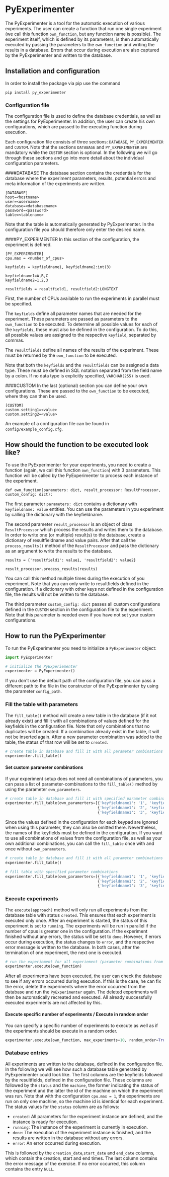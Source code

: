 # PyExperimenter
The PyExperimenter is a tool for the automatic execution of various experiments. The user can create a function
that run one single experiment (we call this function `own_function`, but any function name is possible). The experiment itself,
which is defined by its parameters, is then automatically executed by passing the parameters to the `own_function` and writing the
results in a database. Errors that occur during execution are also captured by the PyExperimenter and written to the database.


## Installation and configuration
In order to install the package via pip use the command
```
pip install py_experimenter
```

### Configuration file
The configuration file is used to define the database credentials, as well as the settings for PyExperimenter.
In addition, the user can create his own configurations, which are passed to the executing function during execution.

Each configuration file consists of three sections: `DATABASE`, `PY_EXPERIMENTER` and `CUSTOM`. Note that the sections `DATABASE` and `PY_EXPERIMENTER`
are mandatory while the `CUSTOM` section is optional.
In the following we will go through these sections and go into more detail about the individual configuration parameters.

####DATABASE
The database section contains the credentials for the database where the experiment parameters, results, potential errors and meta information of the experiments are written.
```
[DATABASE]
host=<hostname>
user=<username>
database=<databasename>
password=<password>
table=<tablename>
```
Note that the table is automatically generated by PyExperimenter.
In the configuration file you should therefore only enter the desired name.

####PY_EXPERIMENTER
In this section of the configuration, the experiment is defined.
```
[PY_EXPERIMENTER]
cpu.max = <number_of_cpus>

keyfields = keyfieldname1, keyfieldname2:int(3)

keyfieldname1=A,B,C
keyfieldname2=1,2,3

resultfields = resultfield1, resultfield2:LONGTEXT
```
First, the number of CPUs available to run the experiments in parallel must be specified.

The `keyfields` define all parameter names that are needed for the experiment.
These parameters are passed as parameters to the `own_function` to be executed.
To determine all possible values for each of the `keyfields`, these must also be defined in the configuration.
To do this, all possible values are assigned to the respective `keyfield`, separated by commas.

The `resultfields` define all names of the results of the experiment.
These must be returned by the `own_function` to be executed.

Note that both the `keyfields` and the `resultfields` can be assigned a data type.
These must be defined in SQL notation separated from the field name by a colon.
If no data type is explicitly specified, `VARCHAR(255)` is used.

####CUSTOM
In the last (optional) section you can define your own configurations. These are passed to the `own_function` to be executed, where they can then be used.
```
[CUSTOM]
custom.setting1=<value>
custom.setting2=<value>
```

An example of a configuration file can be found in `config/example_config.cfg`.

## How should the function to be executed look like?
To use the PyExperimenter for your experiments, you need to create a function (again, we call this function `own_function`) with 3 parameters.
This function will be called by the PyExperimenter to process each instance of the experiment.
```
def own_function(parameters: dict, result_processor: ResultProcessor, custom_config: dict):
```
The first parameter `parameters: dict` contains a dictionary with `keyfieldname: value` entities. You can use the parameters
in you experiment by calling the dictionary with the keyfieldname.

The second parameter `result_processor` is an object of class `ResultProcessor` which process the results
and writes them to the database. In order to write one (or multiple) result(s) to the database, create a
dictionary of resultfieldname and value pairs. After that call the `process_results()` method of the `ResultProcessor`
and pass the dictionary as an argument to write the results to the database. 
```
results = {'resultfield1': value1, 'resultfield2': value2}

result_processor.process_results(results)
```
You can call this method multiple times during the execution of you experiment. Note that you can only write to resultfields
defined in the configuration. If a dictionary with other keys not defined in the configuration file, the results will not be
written to the database.

The third parameter `custom_config: dict` passes all custom configurations defined in the `CUSTOM` section in the configuration
file to the experiment. Note that this parameter is needed even if you have not set your custom configurations.

## How to run the PyExperimenter
To run the PyExperimenter you need to initialize a `PyExperimenter` object:
```python
import PyExperimenter

# initialize the PyExperiementer
experimenter = PyExperimenter()
```
If you don't use the default path of the configuration file, you can pass a different path to the file
in the constructor of the PyExperimenter by using the parameter `config_path`.

### Fill the table with parameters
The `fill_table()` method will create a new table in the database (if it not already exist) and fill
it with all combinations of values defined for the keyfields in the configuration file. Note that only
combinations that no duplicates will be created. If a combination already exist in the table, it will not
be inserted again. After a new parameter combination was added to the table, the status of that row will
be set to `created`.
```python
# create table in database and fill it with all parameter combinations
experimenter.fill_table()
```

#### Set custom parameter combinations
If your experiment setup does not need all combinations of parameters, you can pass a list of parameter-combinations
to the `fill_table()` method by using the parameter `own_parameters`. 
```python
# create table in database and fill it with specified parameter combinations
experimenter.fill_table(own_paramerters=[{'keyfieldname1': '1', 'keyfieldname2': 42},
                                         {'keyfieldname1': '2', 'keyfieldname2': 42},
                                         {'keyfieldname1': '3', 'keyfieldname2': 42},])
```
Since the values defined in the configuration for each keypad are ignored when using this parameter,
they can also be omitted there. Nevertheless, the names of the keyfields must be defined in the configuration.
If you want to use all combinations of values from the configuration file, as well as your own additional combinations,
you can call the `fill_table` once with and once without `own_parameters`.
```python
# create table in database and fill it with all parameter combinations
experimenter.fill_table()

# fill table with specified parameter combinations
experimenter.fill_table(own_paramerters=[{'keyfieldname1': '1', 'keyfieldname2': 42},
                                         {'keyfieldname1': '2', 'keyfieldname2': 42},
                                         {'keyfieldname1': '3', 'keyfieldname2': 42},])
```

### Execute experiments
The `execute(approach)` method will only run all experiments from the database table with status `created`.
This ensures that each experiment is executed only once. After an experiment is started, the status of this
experiment is set to `running`. The experiments will be run in parallel if the number of cpus is greater one
in the configuration. If the experiment finished without any errors, the status will be set to `done`.
However, if errors occur during execution, the status changes to `error`, and the respective error message
is written to the database. In both cases, after the termination of one experiment, the next one is executed.
```python
# run the experiement for all experiement (parameter combinations from the database)
experimenter.execute(own_function)
```
After all experiments have been executed, the user can check the database to see if any errors occurred during execution.
If this is the case, he can fix the error, delete the experiments where the error occurred from the database
and run the `PyExperimenter` again. The deleted experiments will then be automatically recreated and executed.
All already successfully executed experiments are not affected by this.

#### Execute specific number of experiments / Execute in random order
You can specify a specific number of experiments to execute as well as if the experiments should
be execute in a random order. 
```python
experimenter.execute(own_function, max_experiments=10, random_order=True)
```

### Database entries
All experiments are written to the database, defined in the configuration file. In the following we will see how
such a database table generated by PyExperimenter could look like. The first columns are the keyfields followed by
the resultfields, defined in the configuration file. These columns are followed by the `status` and the `machine`,
the former indicating the status of the experiment and the latter the id of the machine on which the experiment was run.
Note that with the configuration `cpu.max = 1`, the experiments are run on only one machine,
so the machine id is identical for each experiment. The status values for the `status` column are as follows:
- `created`: All parameters for the experiment instance are defined, and the instance is ready for execution.
- `running`: The instance of the experiment is currently in execution.
- `done`: The execution of the experiment instance is finished, and the results are written in the database without any errors.
- `error`: An error occurred during execution.

This is followed by the `creation_date`,`start_date` and `end_date` columns, which contain the creation, start and end times. 
The last column contains the error message of the exercise. If no error occurred, this column contains the entry `NULL`.

